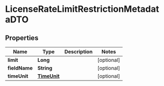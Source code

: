 # LicenseRateLimitRestrictionMetadataDTO

## Properties
Name | Type | Description | Notes
------------ | ------------- | ------------- | -------------
**limit** | **Long** |  |  [optional]
**fieldName** | **String** |  |  [optional]
**timeUnit** | [**TimeUnit**](TimeUnit.md) |  |  [optional]
